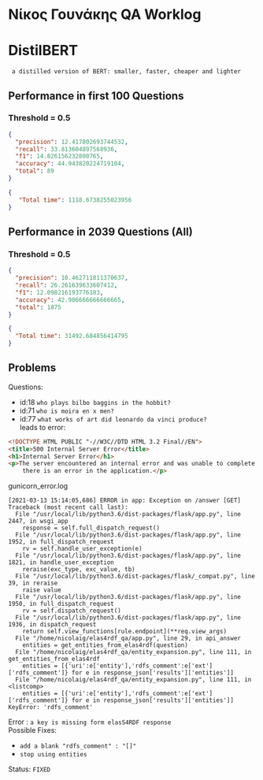 # Νίκος Γουνάκης QA Worklog

# DistilBERT
` a distilled version of BERT: smaller, faster, cheaper and lighter`

## Performance in first 100 Questions 

### Threshold = 0.5

```json
{
  "precision": 12.417802693744532,
  "recall": 33.813604897568936,
  "f1": 14.826156232800765,
  "accuracy": 44.943820224719104,
  "total": 89
}
```

```json
{
   "Total time": 1118.6738255023956
}
```

## Performance in 2039 Questions (All)

### Threshold = 0.5

```json
{
  "precision": 10.462711811370637,
  "recall": 26.261639633607412,
  "f1": 12.098216193776183,
  "accuracy": 42.986666666666665,
  "total": 1875
}
```

```json
{
  "Total time": 31492.684856414795
}
```

## Problems

 Questions: 
 * id:18 `who plays bilbo baggins in the hobbit?`
 * id:71 `who is moira en x men?` 
 * id:77 `what works of art did leonardo da vinci produce?`
 <br>leads to error:
```html
<!DOCTYPE HTML PUBLIC "-//W3C//DTD HTML 3.2 Final//EN">
<title>500 Internal Server Error</title>
<h1>Internal Server Error</h1>
<p>The server encountered an internal error and was unable to complete your request. Either the server is overloaded or
	there is an error in the application.</p>
```
gunicorn_error.log
```
[2021-03-13 15:14:05,686] ERROR in app: Exception on /answer [GET]
Traceback (most recent call last):
  File "/usr/local/lib/python3.6/dist-packages/flask/app.py", line 2447, in wsgi_app
    response = self.full_dispatch_request()
  File "/usr/local/lib/python3.6/dist-packages/flask/app.py", line 1952, in full_dispatch_request
    rv = self.handle_user_exception(e)
  File "/usr/local/lib/python3.6/dist-packages/flask/app.py", line 1821, in handle_user_exception
    reraise(exc_type, exc_value, tb)
  File "/usr/local/lib/python3.6/dist-packages/flask/_compat.py", line 39, in reraise
    raise value
  File "/usr/local/lib/python3.6/dist-packages/flask/app.py", line 1950, in full_dispatch_request
    rv = self.dispatch_request()
  File "/usr/local/lib/python3.6/dist-packages/flask/app.py", line 1936, in dispatch_request
    return self.view_functions[rule.endpoint](**req.view_args)
  File "/home/nicolaig/elas4rdf_qa/app.py", line 29, in api_answer
    entities = get_entities_from_elas4rdf(question)
  File "/home/nicolaig/elas4rdf_qa/entity_expansion.py", line 111, in get_entities_from_elas4rdf
    entities = [{'uri':e['entity'],'rdfs_comment':e['ext']['rdfs_comment']} for e in response_json['results']['entities']]
  File "/home/nicolaig/elas4rdf_qa/entity_expansion.py", line 111, in <listcomp>
    entities = [{'uri':e['entity'],'rdfs_comment':e['ext']['rdfs_comment']} for e in response_json['results']['entities']]
KeyError: 'rdfs_comment'
```

Error : `a key is missing form elasS4RDF response`
<br>
Possible Fixes: 
* `add a blank "rdfs_comment" : "[]"`
* `stop using entities`

Status: `FIXED`

